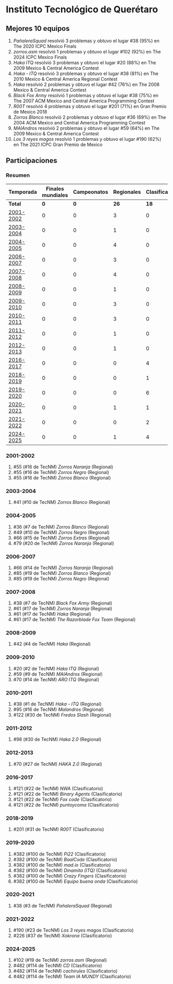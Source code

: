 # Instituto Tecnológico de Querétaro

## Mejores 10 equipos

1. _PañaleraSquad_ resolvió 3 problemas y obtuvo el lugar #38 (95%) en The 2020 ICPC Mexico Finals
1. _zorros.asm_ resolvió 1 problemas y obtuvo el lugar #102 (92%) en The 2024 ICPC Mexico Finals
1. _Haka ITQ_ resolvió 3 problemas y obtuvo el lugar #20 (88%) en The 2009 Mexico & Central America Contest
1. _Haka - ITQ_ resolvió 3 problemas y obtuvo el lugar #38 (81%) en The 2010 Mexico & Central America Regional Contest
1. _Haka_ resolvió 2 problemas y obtuvo el lugar #42 (76%) en The 2008 Mexico & Central America Contest
1. _Black Fox Army_ resolvió 1 problemas y obtuvo el lugar #38 (75%) en The 2007 ACM Mexico and Central America Programming Contest
1. _R00T_ resolvió 4 problemas y obtuvo el lugar #201 (71%) en Gran Premio de Mexico 2018
1. _Zorros Blanco_ resolvió 2 problemas y obtuvo el lugar #36 (69%) en The 2004 ACM Mexico and Central America Programming Contest
1. _MAlAndros_ resolvió 2 problemas y obtuvo el lugar #59 (64%) en The 2009 Mexico & Central America Contest
1. _Los 3 reyes magos_ resolvió 1 problemas y obtuvo el lugar #190 (62%) en The 2021 ICPC Gran Premio de Mexico

## Participaciones

### Resumen

| Temporada | Finales mundiales | Campeonatos | Regionales | Clasificatorios | Equipos |
| --- | --- | --- | --- | --- | --- |
| **Total** | **0** | **0** | **26** | **18** | **42** |
| [2001-2002](#2001-2002) | 0 | 0 | 3 | 0 | 3 |
| [2003-2004](#2003-2004) | 0 | 0 | 1 | 0 | 1 |
| [2004-2005](#2004-2005) | 0 | 0 | 4 | 0 | 4 |
| [2006-2007](#2006-2007) | 0 | 0 | 3 | 0 | 3 |
| [2007-2008](#2007-2008) | 0 | 0 | 4 | 0 | 4 |
| [2008-2009](#2008-2009) | 0 | 0 | 1 | 0 | 1 |
| [2009-2010](#2009-2010) | 0 | 0 | 3 | 0 | 3 |
| [2010-2011](#2010-2011) | 0 | 0 | 3 | 0 | 3 |
| [2011-2012](#2011-2012) | 0 | 0 | 1 | 0 | 1 |
| [2012-2013](#2012-2013) | 0 | 0 | 1 | 0 | 1 |
| [2016-2017](#2016-2017) | 0 | 0 | 0 | 4 | 4 |
| [2018-2019](#2018-2019) | 0 | 0 | 0 | 1 | 1 |
| [2019-2020](#2019-2020) | 0 | 0 | 0 | 6 | 6 |
| [2020-2021](#2020-2021) | 0 | 0 | 1 | 1 | 1 |
| [2021-2022](#2021-2022) | 0 | 0 | 0 | 2 | 2 |
| [2024-2025](#2024-2025) | 0 | 0 | 1 | 4 | 4 |

### 2001-2002

1. #55 (#16 de TecNM) _Zorros Naranja_ (Regional)
1. #55 (#16 de TecNM) _Zorros Negro_ (Regional)
1. #55 (#16 de TecNM) _Zorros Blanco_ (Regional)

### 2003-2004

1. #41 (#10 de TecNM) _Zorros Blanco_ (Regional)

### 2004-2005

1. #36 (#7 de TecNM) _Zorros Blanco_ (Regional)
1. #49 (#10 de TecNM) _Zorros Negro_ (Regional)
1. #66 (#15 de TecNM) _Zorros Extras_ (Regional)
1. #79 (#20 de TecNM) _Zorros Naranja_ (Regional)

### 2006-2007

1. #66 (#14 de TecNM) _Zorros Naranja_ (Regional)
1. #85 (#19 de TecNM) _Zorros Blanco_ (Regional)
1. #85 (#19 de TecNM) _Zorros Negro_ (Regional)

### 2007-2008

1. #38 (#7 de TecNM) _Black Fox Army_ (Regional)
1. #61 (#17 de TecNM) _Zorros Naranja_ (Regional)
1. #61 (#17 de TecNM) _Haka_ (Regional)
1. #61 (#17 de TecNM) _The Razorblade Fox Team_ (Regional)

### 2008-2009

1. #42 (#4 de TecNM) _Haka_ (Regional)

### 2009-2010

1. #20 (#2 de TecNM) _Haka ITQ_ (Regional)
1. #59 (#9 de TecNM) _MAlAndros_ (Regional)
1. #70 (#14 de TecNM) _ARO ITQ_ (Regional)

### 2010-2011

1. #38 (#1 de TecNM) _Haka - ITQ_ (Regional)
1. #95 (#16 de TecNM) _Malandros_ (Regional)
1. #122 (#30 de TecNM) _Fredos Slash_ (Regional)

### 2011-2012

1. #98 (#30 de TecNM) _Haka 2.0_ (Regional)

### 2012-2013

1. #70 (#27 de TecNM) _HAKA 2.0_ (Regional)

### 2016-2017

1. #121 (#22 de TecNM) _NWA_ (Clasificatorio)
1. #121 (#22 de TecNM) _Binary Agents_ (Clasificatorio)
1. #121 (#22 de TecNM) _Fox code_ (Clasificatorio)
1. #121 (#22 de TecNM) _puntoycoma_ (Clasificatorio)

### 2018-2019

1. #201 (#31 de TecNM) _R00T_ (Clasificatorio)

### 2019-2020

1. #382 (#100 de TecNM) _Pi22_ (Clasificatorio)
1. #382 (#100 de TecNM) _BaalCode_ (Clasificatorio)
1. #382 (#100 de TecNM) _mad.io_ (Clasificatorio)
1. #382 (#100 de TecNM) _Dinamita (ITQ)_ (Clasificatorio)
1. #382 (#100 de TecNM) _Crazy  Fingers_ (Clasificatorio)
1. #382 (#100 de TecNM) _Equipo buena onda_ (Clasificatorio)

### 2020-2021

1. #38 (#3 de TecNM) _PañaleraSquad_ (Regional)

### 2021-2022

1. #190 (#23 de TecNM) _Los 3 reyes magos_ (Clasificatorio)
1. #226 (#37 de TecNM) _Xokrona_ (Clasificatorio)

### 2024-2025

1. #102 (#19 de TecNM) _zorros.asm_ (Regional)
1. #482 (#114 de TecNM) _CD_ (Clasificatorio)
1. #482 (#114 de TecNM) _cachirules_ (Clasificatorio)
1. #482 (#114 de TecNM) _Team IA MUNDY_ (Clasificatorio)



